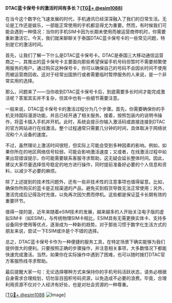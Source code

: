 **DTAC蓝卡保号卡的激活时间有多长？[[TG💪+ @esim1088](https://t.me/s/esim1088)]**

在当今这个数字化飞速发展的时代，手机通讯已经深深融入了我们的日常生活。无论是工作还是娱乐，一部能正常使用的手机都显得尤为重要。然而，有时候我们可能会遇到一种情况：当你的手机SIM卡因为长期未使用而被运营商停机时，你需要重新激活它。今天，我们就来聊聊关于泰国DTAC蓝卡保号卡的一些常见问题，特别是它的激活时间。

首先，让我们了解一下什么是DTAC蓝卡保号卡。DTAC是泰国三大移动通信运营商之一，其推出的蓝卡保号卡主要面向那些希望保留手机号码但暂时不需要频繁使用服务的用户。通过购买这种保号卡，你可以确保自己的号码不会因长时间不使用而被运营商回收。这对于经常出国旅行或者需要临时暂停服务的人来说，是一个非常实用的选择。

那么，问题来了——当你收到DTAC蓝卡保号卡后，到底需要多长时间才能完成激活呢？答案其实并不复杂，但其中也有一些细节需要注意。

一般来说，DTAC蓝卡保号卡的激活过程分为几个步骤。首先，你需要确保你的手机支持国际漫游功能，并且已经开通了相关服务。接着，按照包装内的说明书操作，将蓝卡插入手机并开机。此时，系统会提示你输入激活码或直接连接到DTAC的官方网站进行在线激活。整个过程通常只需要几分钟的时间，具体取决于网络状况和个人设备的速度。

不过，虽然理论上激活时间很短，但实际上可能会受到多种因素的影响。例如，如果你所在的地区网络信号较弱，可能会影响激活速度；又或者，在线激活过程中如果出现错误提示，你可能需要联系客服寻求帮助，这无疑会延长整体时间。因此，建议大家尽量选择信号稳定的地方进行操作，同时提前准备好必要的个人信息和资料，以减少不必要的麻烦。

除了上述提到的技术性问题外，还有一些非技术性的注意事项也值得留意。比如，确保你所购买的蓝卡是正规渠道的产品，避免买到假货导致无法正常使用；另外，激活完成后记得及时充值，以免再次因欠费而停机。这些都是保证蓝卡长期有效的重要环节。

值得一提的是，近年来随着eSIM技术的发展，越来越多的人开始关注电子版的虚拟SIM卡（如ESIM）。与传统物理SIM卡相比，ESIM具有无需更换实体卡、支持多设备同步使用等优点，逐渐成为一种新的趋势。对于那些习惯于数字化生活方式的朋友来说，尝试一下ESIM或许是个不错的选择。

总之，DTAC蓝卡保号卡作为一种便捷的服务工具，在特定场景下确实能够为我们提供很大的便利。只要按照正确的步骤操作，并注意相关事项，大多数情况下都能快速完成激活。当然，如果你在实际操作中遇到了困难，也可以随时拨打DTAC官方客服热线寻求帮助。

最后提醒大家一句：无论选择哪种方式来保持你的手机号码活跃状态，请务必根据自身需求合理规划，切勿盲目囤积号码资源，以免造成不必要的浪费。毕竟，合理利用资源不仅对个人经济有好处，也是对社会资源的一种尊重。

[[TG💪+ @esim1088](https://t.me/s/esim1088) ![Image](https://i.postimg.cc/4NQfJmqS/Snipaste-2025-05-13-00-14-12.png)]